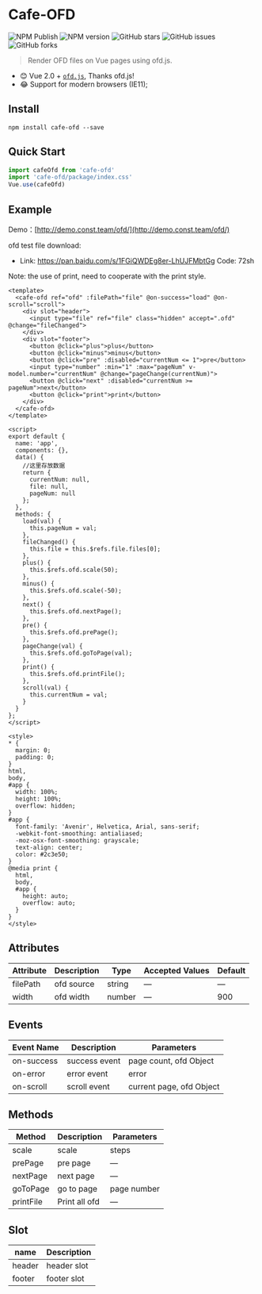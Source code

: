 # Cafe-OFD

![NPM Publish](https://github.com/wangdaodao/cafe-ofd/actions/workflows/npm-publish.yml/badge.svg) ![NPM version](https://img.shields.io/npm/v/cafe-ofd.svg) ![GitHub stars](https://img.shields.io/github/stars/wangdaodao/cafe-ofd.svg) ![GitHub issues](https://img.shields.io/github/issues/wangdaodao/cafe-ofd.svg) ![GitHub forks](https://img.shields.io/github/forks/wangdaodao/cafe-ofd.svg)

> Render OFD files on Vue pages using ofd.js.

* 😊 Vue 2.0 + [`ofd.js`](https://github.com/DLTech21/ofd.js), Thanks ofd.js!
* 😂 Support for modern browsers (IE11);

## Install

```shell
npm install cafe-ofd --save
```

## Quick Start
```js
import cafeOfd from 'cafe-ofd'
import 'cafe-ofd/package/index.css'
Vue.use(cafeOfd)
```

## Example

Demo：[http://demo.const.team/ofd/](http://demo.const.team/ofd/)

ofd test file download:
* Link: https://pan.baidu.com/s/1FGiQWDEg8er-LhUJFMbtGg Code: 72sh

Note: the use of print, need to cooperate with the print style.

```vue
<template>
  <cafe-ofd ref="ofd" :filePath="file" @on-success="load" @on-scroll="scroll">
    <div slot="header">
      <input type="file" ref="file" class="hidden" accept=".ofd" @change="fileChanged">
    </div>
    <div slot="footer">
      <button @click="plus">plus</button>
      <button @click="minus">minus</button>
      <button @click="pre" :disabled="currentNum <= 1">pre</button>
      <input type="number" :min="1" :max="pageNum" v-model.number="currentNum" @change="pageChange(currentNum)">
      <button @click="next" :disabled="currentNum >= pageNum">next</button>
      <button @click="print">print</button>
    </div>
  </cafe-ofd>
</template>

<script>
export default {
  name: 'app',
  components: {},
  data() {
    //这里存放数据
    return {
      currentNum: null,
      file: null,
      pageNum: null
    };
  },
  methods: {
    load(val) {
      this.pageNum = val;
    },
    fileChanged() {
      this.file = this.$refs.file.files[0];
    },
    plus() {
      this.$refs.ofd.scale(50);
    },
    minus() {
      this.$refs.ofd.scale(-50);
    },
    next() {
      this.$refs.ofd.nextPage();
    },
    pre() {
      this.$refs.ofd.prePage();
    },
    pageChange(val) {
      this.$refs.ofd.goToPage(val);
    },
    print() {
      this.$refs.ofd.printFile();
    },
    scroll(val) {
      this.currentNum = val;
    }
  }
};
</script>

<style>
* {
  margin: 0;
  padding: 0;
}
html,
body,
#app {
  width: 100%;
  height: 100%;
  overflow: hidden;
}
#app {
  font-family: 'Avenir', Helvetica, Arial, sans-serif;
  -webkit-font-smoothing: antialiased;
  -moz-osx-font-smoothing: grayscale;
  text-align: center;
  color: #2c3e50;
}
@media print {
  html,
  body,
  #app {
    height: auto;
    overflow: auto;
  }
}
</style>
```

## Attributes
| Attribute      | Description          | Type      | Accepted Values      | Default  |
|---------- |-------------- |---------- |--------------------------------  |-------- |
| filePath | ofd source | string | — | — |
| width | ofd width | number | — | 900 |

## Events
| Event Name | Description | Parameters |
| ---- | ---- | ---- |
| on-success | success event | page count, ofd Object |
| on-error | error event | error |
| on-scroll | scroll event | current page, ofd Object |

## Methods
| Method | Description | Parameters |
| ---- | ---- | ---- |
| scale | scale | steps |
| prePage | pre page | — |
| nextPage | next page | — |
| goToPage | go to page | page number |
| printFile | Print all ofd | — |


## Slot
| name | Description |
|------|--------|
| header | header slot |
| footer | footer slot |